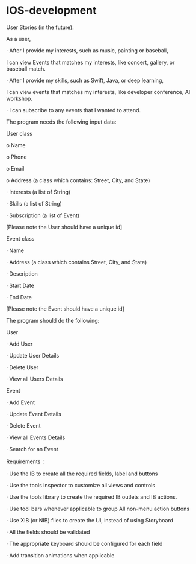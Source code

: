 # IOS-development

User Stories (in the future):

As a user, 

·        After I provide my interests, such as music, painting or baseball, 

I can view Events that matches my interests, like concert, gallery, or baseball match.

·        After I provide my skills, such as Swift, Java, or deep learning,

I can view events that matches my interests, like developer conference, AI workshop.

·        I can subscribe to any events that I wanted to attend.

The program needs the following input data: 

User class

o   Name

o   Phone

o   Email

o   Address (a class which contains: Street, City, and State)

·        Interests (a list of String)

·        Skills (a list of String)

·        Subscription (a list of Event)

[Please note the User should have a unique id]

Event class

·      Name

·      Address (a class which contains Street, City, and State)

·      Description

·      Start Date

·      End Date

[Please note the Event should have a unique id] 

The program should do the following:

User 

·      Add User

·      Update User Details

·      Delete User

·      View all Users Details

Event

·      Add Event 

·      Update Event Details

·      Delete Event

·      View all Events Details

·      Search for an Event

Requirements：

·      Use the IB to create all the required fields, label and buttons

·      Use the tools inspector to customize all views and controls

·      Use the tools library to create the required IB outlets and IB actions.

·      Use tool bars whenever applicable to group All non-menu action buttons

·      Use XIB (or NIB) files to create the UI, instead of using Storyboard

·      All the fields should be validated 

·      The appropriate keyboard should be configured for each field

·      Add transition animations when applicable
